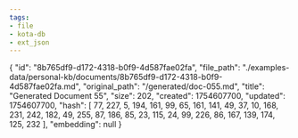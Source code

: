 ```yaml
---
tags:
- file
- kota-db
- ext_json
---
```

{
  "id": "8b765df9-d172-4318-b0f9-4d587fae02fa",
  "file_path": "./examples-data/personal-kb/documents/8b765df9-d172-4318-b0f9-4d587fae02fa.md",
  "original_path": "/generated/doc-055.md",
  "title": "Generated Document 55",
  "size": 202,
  "created": 1754607700,
  "updated": 1754607700,
  "hash": [
    77,
    227,
    5,
    194,
    161,
    99,
    65,
    161,
    141,
    49,
    37,
    10,
    168,
    231,
    242,
    182,
    49,
    255,
    87,
    186,
    85,
    23,
    115,
    24,
    99,
    226,
    86,
    167,
    139,
    174,
    125,
    232
  ],
  "embedding": null
}